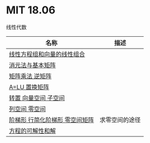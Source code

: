 # MIT 18.06

线性代数

| 名称 | 描述 |
| - | - |
| [线性方程组和向量的线性组合](Unit1.md) | |
| [消元法与基本矩阵](Unit2.md) | |
| [矩阵乘法 逆矩阵](Unit3.md) | |
| [A=LU 置换矩阵](Unit4.md) | |
| [转置 向量空间 子空间](Unit5.md) | |
| [列空间 零空间](Unit6.md) | |
| [阶梯形 行简化阶梯形 零空间矩阵](Unit7.md) | 求零空间的途径 |
| [方程的可解性和解](Unit8.md) | |
